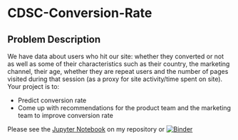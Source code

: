 # CDSC-Conversion-Rate

## Problem Description

We have data about users who hit our site: whether they converted or not as well as some of their characteristics such as their country, the marketing channel, their age, whether they are repeat users and the number of pages visited during that session (as a proxy for site activity/time spent on site).
Your project is to:
* Predict conversion rate
* Come up with recommendations for the product team and the marketing team to improve conversion rate

Please see the [Jupyter Notebook](./notebook/analysis.ipynb) on my repository or [![Binder](https://mybinder.org/badge.svg)](https://mybinder.org/v2/gh/shahab-ai/CDSC-Conversion-Rate/master?filepath=notebook%2Fanalysis.ipynb)
